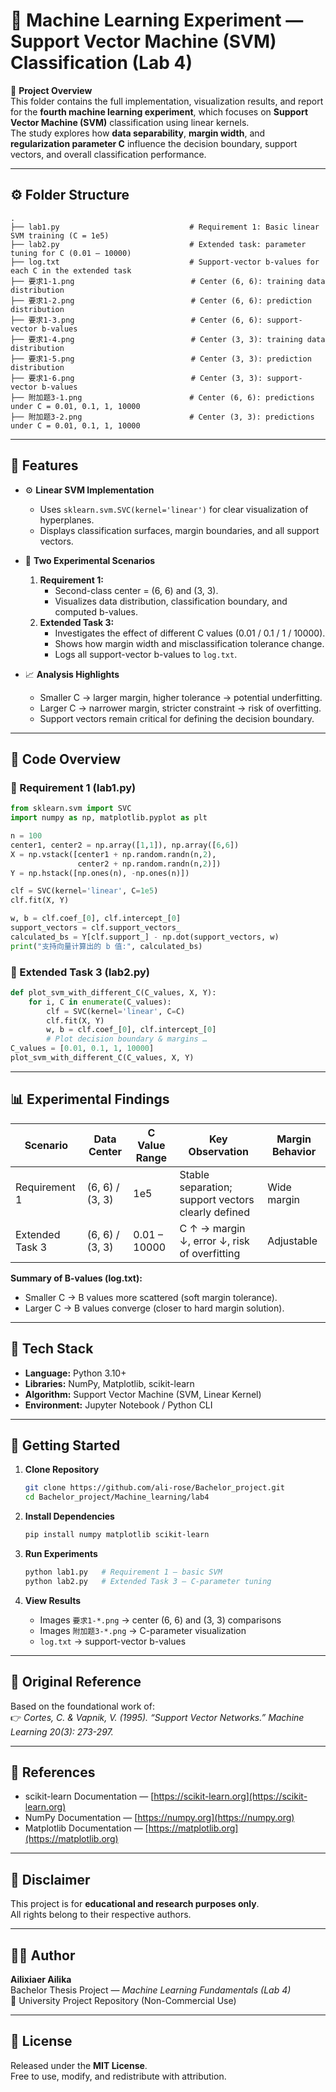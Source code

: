 # 🧠 Machine Learning Experiment — Support Vector Machine (SVM) Classification (Lab 4)

📘 **Project Overview**  
This folder contains the full implementation, visualization results, and report for the **fourth machine learning experiment**, which focuses on **Support Vector Machine (SVM)** classification using linear kernels.  
The study explores how **data separability**, **margin width**, and **regularization parameter C** influence the decision boundary, support vectors, and overall classification performance.

---

## ⚙️ Folder Structure

```plaintext
.
├── lab1.py                             # Requirement 1: Basic linear SVM training (C = 1e5)
├── lab2.py                             # Extended task: parameter tuning for C (0.01 – 10000)
├── log.txt                             # Support-vector b-values for each C in the extended task
├── 要求1-1.png                          # Center (6, 6): training data distribution
├── 要求1-2.png                          # Center (6, 6): prediction distribution
├── 要求1-3.png                          # Center (6, 6): support-vector b-values
├── 要求1-4.png                          # Center (3, 3): training data distribution
├── 要求1-5.png                          # Center (3, 3): prediction distribution
├── 要求1-6.png                          # Center (3, 3): support-vector b-values
├── 附加题3-1.png                        # Center (6, 6): predictions under C = 0.01, 0.1, 1, 10000
├── 附加题3-2.png                        # Center (3, 3): predictions under C = 0.01, 0.1, 1, 10000
```

---

## 🚀 Features

- ⚙️ **Linear SVM Implementation**
  - Uses `sklearn.svm.SVC(kernel='linear')` for clear visualization of hyperplanes.  
  - Displays classification surfaces, margin boundaries, and all support vectors.

- 🧩 **Two Experimental Scenarios**
  1. **Requirement 1:**  
     - Second-class center = (6, 6) and (3, 3).  
     - Visualizes data distribution, classification boundary, and computed b-values.
  2. **Extended Task 3:**  
     - Investigates the effect of different C values (0.01 / 0.1 / 1 / 10000).  
     - Shows how margin width and misclassification tolerance change.  
     - Logs all support-vector b-values to `log.txt`.

- 📈 **Analysis Highlights**
  - Smaller C → larger margin, higher tolerance → potential underfitting.  
  - Larger C → narrower margin, stricter constraint → risk of overfitting.  
  - Support vectors remain critical for defining the decision boundary.

---

## 🧩 Code Overview

### 🔹 Requirement 1 (lab1.py)

```python
from sklearn.svm import SVC
import numpy as np, matplotlib.pyplot as plt

n = 100
center1, center2 = np.array([1,1]), np.array([6,6])
X = np.vstack([center1 + np.random.randn(n,2),
               center2 + np.random.randn(n,2)])
Y = np.hstack([np.ones(n), -np.ones(n)])

clf = SVC(kernel='linear', C=1e5)
clf.fit(X, Y)

w, b = clf.coef_[0], clf.intercept_[0]
support_vectors = clf.support_vectors_
calculated_bs = Y[clf.support_] - np.dot(support_vectors, w)
print("支持向量计算出的 b 值:", calculated_bs)
```

### 🔹 Extended Task 3 (lab2.py)

```python
def plot_svm_with_different_C(C_values, X, Y):
    for i, C in enumerate(C_values):
        clf = SVC(kernel='linear', C=C)
        clf.fit(X, Y)
        w, b = clf.coef_[0], clf.intercept_[0]
        # Plot decision boundary & margins …
C_values = [0.01, 0.1, 1, 10000]
plot_svm_with_different_C(C_values, X, Y)
```

---

## 📊 Experimental Findings

| Scenario | Data Center | C Value Range | Key Observation | Margin Behavior |
|-----------|--------------|---------------|-----------------|----------------|
| Requirement 1 | (6, 6) / (3, 3) | 1e5 | Stable separation; support vectors clearly defined | Wide margin |
| Extended Task 3 | (6, 6) / (3, 3) | 0.01 – 10000 | C ↑ → margin ↓, error ↓, risk of overfitting | Adjustable |

**Summary of B-values (log.txt):**  
- Smaller C → B values more scattered (soft margin tolerance).  
- Larger C → B values converge (closer to hard margin solution).  

---

## 🧠 Tech Stack

- **Language:** Python 3.10+  
- **Libraries:** NumPy, Matplotlib, scikit-learn  
- **Algorithm:** Support Vector Machine (SVM, Linear Kernel)  
- **Environment:** Jupyter Notebook / Python CLI  

---

## 🚀 Getting Started

1. **Clone Repository**
   ```bash
   git clone https://github.com/ali-rose/Bachelor_project.git
   cd Bachelor_project/Machine_learning/lab4
   ```

2. **Install Dependencies**
   ```bash
   pip install numpy matplotlib scikit-learn
   ```

3. **Run Experiments**
   ```bash
   python lab1.py   # Requirement 1 – basic SVM
   python lab2.py   # Extended Task 3 – C-parameter tuning
   ```

4. **View Results**
   - Images `要求1-*.png` → center (6, 6) and (3, 3) comparisons  
   - Images `附加题3-*.png` → C-parameter visualization  
   - `log.txt` → support-vector b-values  

---

## 🔗 Original Reference

Based on the foundational work of:  
👉 *Cortes, C. & Vapnik, V. (1995). “Support Vector Networks.” Machine Learning 20(3): 273-297.*

---

## 📄 References

- scikit-learn Documentation — [https://scikit-learn.org](https://scikit-learn.org)  
- NumPy Documentation — [https://numpy.org](https://numpy.org)  
- Matplotlib Documentation — [https://matplotlib.org](https://matplotlib.org)  

---

## 🧩 Disclaimer

This project is for **educational and research purposes only**.  
All rights belong to their respective authors.

---

## 👨‍💻 Author

**Ailixiaer Ailika**  
Bachelor Thesis Project — *Machine Learning Fundamentals (Lab 4)*  
📍 University Project Repository (Non-Commercial Use)

---

## 🪪 License

Released under the **MIT License**.  
Free to use, modify, and redistribute with attribution.
